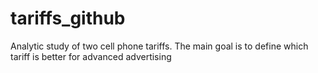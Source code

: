 # tariffs_github
 Analytic study of two cell phone tariffs. The main goal is to define which tariff is better for advanced advertising
